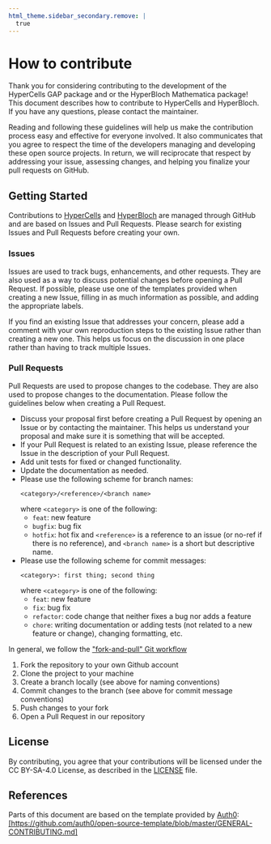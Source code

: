 ```yaml
---
html_theme.sidebar_secondary.remove: |
  true
---
```


# How to contribute

Thank you for considering contributing to the development of the HyperCells GAP package and or the HyperBloch Mathematica package!
This document describes how to contribute to HyperCells and HyperBloch. If you have any questions,
please contact the maintainer.

Reading and following these guidelines will help us make the contribution process
easy and effective for everyone involved. It also communicates that you agree to
respect the time of the developers managing and developing these open source projects.
In return, we will reciprocate that respect by addressing your issue, assessing changes,
and helping you finalize your pull requests on GitHub. 

## Getting Started

Contributions to <a target="_blank" href="https://github.com/patrick-lenggenhager/HyperCells">HyperCells</a> and <a target="_blank" href="https://github.com/patrick-lenggenhager/HyperBloch">HyperBloch</a> are managed through GitHub and are based on Issues
and Pull Requests. Please search for existing Issues and Pull Requests before creating
your own.

### Issues

Issues are used to track bugs, enhancements, and other requests. They are also
used as a way to discuss potential changes before opening a Pull Request.
If possible, please use one of the templates provided when creating a new Issue,
filling in as much information as possible, and adding the appropriate labels.

If you find an existing Issue that addresses your concern, please add a comment
with your own reproduction steps to the existing Issue rather than creating a new
one. This helps us focus on the discussion in one place rather than having to track
multiple Issues.

### Pull Requests

Pull Requests are used to propose changes to the codebase. They are also used
to propose changes to the documentation. Please follow the guidelines below when
creating a Pull Request.

- Discuss your proposal first before creating a Pull Request by opening an Issue
  or by contacting the maintainer. This helps us understand your proposal and make
  sure it is something that will be accepted.
- If your Pull Request is related to an existing Issue, please reference the Issue
  in the description of your Pull Request.
- Add unit tests for fixed or changed functionality.
- Update the documentation as needed.
- Please use the following scheme for branch names:
  ```
  <category>/<reference>/<branch name>
  ```
  where `<category>` is one of the following:
    - `feat`: new feature
    - `bugfix`: bug fix
    - `hotfix`: hot fix
  and `<reference>` is a reference to an issue (or no-ref if there is no reference),
  and `<branch name>` is a short but descriptive name.
- Please use the following scheme for commit messages:
  ```
  <category>: first thing; second thing
  ```
  where `<category>` is one of the following:
  - `feat`: new feature
  - `fix`: bug fix
  - `refactor`: code change that neither fixes a bug nor adds a feature
  - `chore`: writing documentation or adding tests (not related to a new feature or change), changing formatting, etc.

In general, we follow the ["fork-and-pull" Git workflow](https://github.com/susam/gitpr)
1. Fork the repository to your own Github account
2. Clone the project to your machine
3. Create a branch locally (see above for naming conventions)
4. Commit changes to the branch (see above for commit message conventions)
5. Push changes to your fork
6. Open a Pull Request in our repository

## License

By contributing, you agree that your contributions will be licensed under the
CC BY-SA-4.0 License, as described in the <a target="_blank" href="../../misc/LICENSE/LICENSE.txt">LICENSE</a> file.

## References

Parts of this document are based on the template provided by [Auth0](https://github.com/auth0):
<a target="_blank" href="https://github.com/auth0/open-source-template/blob/master/GENERAL-CONTRIBUTING.md">[https://github.com/auth0/open-source-template/blob/master/GENERAL-CONTRIBUTING.md]</a> 
